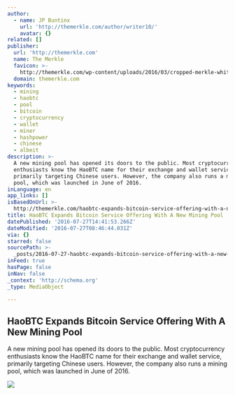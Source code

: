 ```yaml
---
author:
  - name: JP Buntinx
    url: 'http://themerkle.com/author/writer10/'
    avatar: {}
related: []
publisher:
  url: 'http://themerkle.com'
  name: The Merkle
  favicon: >-
    http://themerkle.com/wp-content/uploads/2016/03/cropped-merkle-white-1-192x192.png
  domain: themerkle.com
keywords:
  - mining
  - haobtc
  - pool
  - bitcoin
  - cryptocurrency
  - wallet
  - miner
  - hashpower
  - chinese
  - albeit
description: >-
  A new mining pool has opened its doors to the public. Most cryptocurrency
  enthusiasts know the HaoBTC name for their exchange and wallet service,
  primarily targeting Chinese users. However, the company also runs a mining
  pool, which was launched in June of 2016.
inLanguage: en
app_links: []
isBasedOnUrl: >-
  http://themerkle.com/haobtc-expands-bitcoin-service-offering-with-a-new-mining-pool/
title: HaoBTC Expands Bitcoin Service Offering With A New Mining Pool
datePublished: '2016-07-27T14:41:53.266Z'
dateModified: '2016-07-27T08:46:44.031Z'
via: {}
starred: false
sourcePath: >-
  _posts/2016-07-27-haobtc-expands-bitcoin-service-offering-with-a-new-mining-po.md
inFeed: true
hasPage: false
inNav: false
_context: 'http://schema.org'
_type: MediaObject

---
```

<article style=""><h1>HaoBTC Expands Bitcoin Service Offering With A New Mining Pool</h1><p>A new mining pool has opened its doors to the public. Most cryptocurrency enthusiasts know the HaoBTC name for their exchange and wallet service, primarily targeting Chinese users. However, the company also runs a mining pool, which was launched in June of 2016.</p><img src="http://themerkle.com/wp-content/uploads/2016/07/shutterstock_174485099.jpg" /></article>